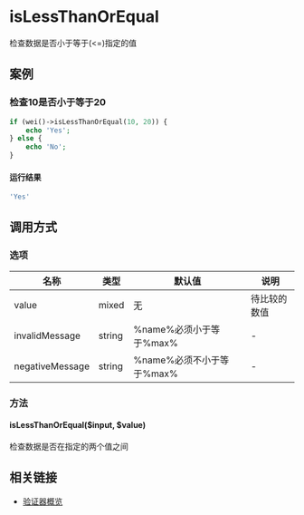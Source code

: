 isLessThanOrEqual
=================

检查数据是否小于等于(<=)指定的值

案例
----

### 检查10是否小于等于20

```php
if (wei()->isLessThanOrEqual(10, 20)) {
    echo 'Yes';
} else {
    echo 'No';
}
```

#### 运行结果

```php
'Yes'
```

调用方式
--------

### 选项

名称              | 类型    | 默认值                             | 说明
------------------|---------|------------------------------------|------
value             | mixed   | 无                                 | 待比较的数值
invalidMessage    | string  | %name%必须小于等于%max%            | -
negativeMessage   | string  | %name%必须不小于等于%max%          | -

### 方法

#### isLessThanOrEqual($input, $value)
检查数据是否在指定的两个值之间

相关链接
--------

* [验证器概览](../book/validators.md)